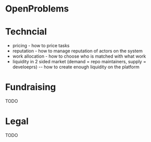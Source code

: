 # OpenProblems

# Techncial
* pricing - how to price tasks 
* reputation - how to manage reputation of actors on the system
* work allocation - how to choose who is matched with what work
* liquidity in 2 sided market (demand = repo maintainers, supply = develoeprs) -- how to create enough liquidity on the platform

# Fundraising

TODO


# Legal

TODO

